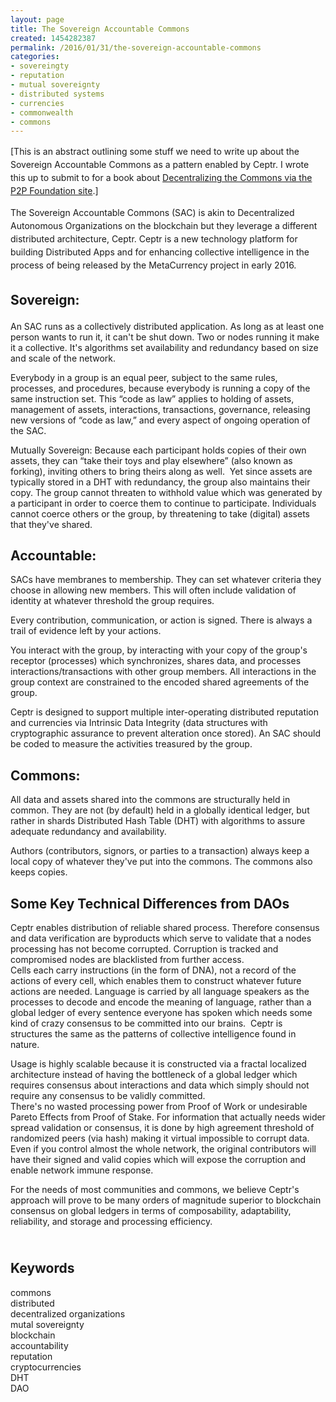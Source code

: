 ```yaml
---
layout: page
title: The Sovereign Accountable Commons
created: 1454282387
permalink: /2016/01/31/the-sovereign-accountable-commons
categories:
- sovereingty
- reputation
- mutual sovereignty
- distributed systems
- currencies
- commonwealth
- commons
---
```

<p><span style="line-height: 1.5;">[This is an abstract outlining some stuff we need to write up about the Sovereign Accountable Commons as a pattern enabled by Ceptr. I wrote this up to submit to for a book about <a href="http://blog.p2pfoundation.net/call-for-papers-decentralizing-the-commons/2015/12/21">Decentralizing the Commons via the P2P Foundation site</a>.]</span></p><p><span style="line-height: 1.5;">The Sovereign Accountable Commons (SAC) is akin to Decentralized Autonomous Organizations on the blockchain but they leverage a different distributed architecture, Ceptr. Ceptr is a new technology platform for building Distributed Apps and for enhancing collective intelligence in the process of being released by the MetaCurrency project in early 2016.</span></p><h2><span style="line-height: 1.5;">Sovereign:</span></h2><p>An SAC runs as a collectively distributed application. As long as at least one person wants to run it, it can't be shut down. Two or nodes running it make it a collective. It's algorithms set availability and redundancy based on size and scale of the network.</p><p>Everybody in a group is an equal peer, subject to the same rules, processes, and procedures, because everybody is running a copy of the same instruction set. This “code as law” applies to holding of assets, management of assets, interactions, transactions, governance, releasing new versions of “code as law,” and every aspect of ongoing operation of the SAC.</p><p><!--break--></p><p>Mutually Sovereign: Because each participant holds copies of their own assets, they can “take their toys and play elsewhere” (also known as forking), inviting others to bring theirs along as well.&nbsp; Yet since assets are typically stored in a DHT with redundancy, the group also maintains their copy. The group cannot threaten to withhold value which was generated by a participant in order to coerce them to continue to participate. Individuals cannot coerce others or the group, by threatening to take (digital) assets that they've shared.</p><h2>Accountable:</h2><p>SACs have membranes to membership. They can set whatever criteria they choose in allowing new members. This will often include validation of identity at whatever threshold the group requires.&nbsp;</p><p>Every contribution, communication, or action is signed. There is always a trail of evidence left by your actions.</p><p>You interact with the group, by interacting with your copy of the group's receptor (processes) which synchronizes, shares data, and processes interactions/transactions with other group members. All interactions in the group context are constrained to the encoded shared agreements of the group.</p><p>Ceptr is designed to support multiple inter-operating distributed reputation and currencies via Intrinsic Data Integrity (data structures with cryptographic assurance to prevent alteration once stored). An SAC should be coded to measure the activities treasured by the group.</p><h2>Commons:</h2><p>All data and assets shared into the commons are structurally held in common. They are not (by default) held in a globally identical ledger, but rather in shards Distributed Hash Table (DHT) with algorithms to assure adequate redundancy and availability.</p><p>Authors (contributors, signors, or parties to a transaction) always keep a local copy of whatever they've put into the commons. The commons also keeps copies.</p><h2>Some Key Technical Differences from DAOs</h2><p>Ceptr enables distribution of reliable shared process. Therefore consensus and data verification are byproducts which serve to validate that a nodes processing has not become corrupted. Corruption is tracked and compromised nodes are blacklisted from further access.<br>Cells each carry instructions (in the form of DNA), not a record of the actions of every cell, which enables them to construct whatever future actions are needed. Language is carried by all language speakers as the processes to decode and encode the meaning of language, rather than a global ledger of every sentence everyone has spoken which needs some kind of crazy consensus to be committed into our brains.&nbsp; Ceptr is structures the same as the patterns of collective intelligence found in nature.</p><p>Usage is highly scalable because it is constructed via a fractal localized architecture instead of having the bottleneck of a global ledger which requires consensus about interactions and data which simply should not require any consensus to be validly committed.<br>There's no wasted processing power from Proof of Work or undesirable Pareto Effects from Proof of Stake. For information that actually needs wider spread validation or consensus, it is done by high agreement threshold of randomized peers (via hash) making it virtual impossible to corrupt data. Even if you control almost the whole network, the original contributors will have their signed and valid copies which will expose the corruption and enable network immune response.</p><p>For the needs of most communities and commons, we believe Ceptr's approach will prove to be many orders of magnitude superior to blockchain consensus on global ledgers in terms of composability, adaptability, reliability, and storage and processing efficiency.</p><h2><br>Keywords</h2><p>commons<br>distributed<br>decentralized organizations<br>mutal sovereignty<br>blockchain<br>accountability<br>reputation<br>cryptocurrencies<br>DHT<br>DAO</p><br><p>&nbsp;</p>
